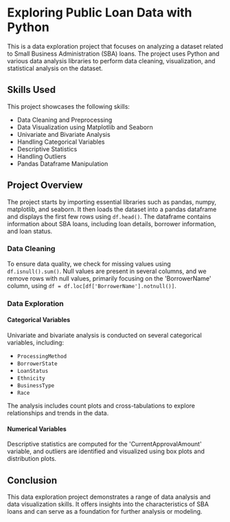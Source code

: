 # Exploring Public Loan Data with Python

This is a data exploration project that focuses on analyzing a dataset related to Small Business Administration (SBA) loans. The project uses Python and various data analysis libraries to perform data cleaning, visualization, and statistical analysis on the dataset.

## Skills Used

This project showcases the following skills:

- Data Cleaning and Preprocessing
- Data Visualization using Matplotlib and Seaborn
- Univariate and Bivariate Analysis
- Handling Categorical Variables
- Descriptive Statistics
- Handling Outliers
- Pandas Dataframe Manipulation

## Project Overview

The project starts by importing essential libraries such as pandas, numpy, matplotlib, and seaborn. It then loads the dataset into a pandas dataframe and displays the first few rows using `df.head()`. The dataframe contains information about SBA loans, including loan details, borrower information, and loan status.

### Data Cleaning

To ensure data quality, we check for missing values using `df.isnull().sum()`. Null values are present in several columns, and we remove rows with null values, primarily focusing on the 'BorrowerName' column, using `df = df.loc[df['BorrowerName'].notnull()]`.

### Data Exploration

#### Categorical Variables

Univariate and bivariate analysis is conducted on several categorical variables, including:
- `ProcessingMethod`
- `BorrowerState`
- `LoanStatus`
- `Ethnicity`
- `BusinessType`
- `Race`

The analysis includes count plots and cross-tabulations to explore relationships and trends in the data.

#### Numerical Variables

Descriptive statistics are computed for the 'CurrentApprovalAmount' variable, and outliers are identified and visualized using box plots and distribution plots.

## Conclusion

This data exploration project demonstrates a range of data analysis and data visualization skills. It offers insights into the characteristics of SBA loans and can serve as a foundation for further analysis or modeling. 

